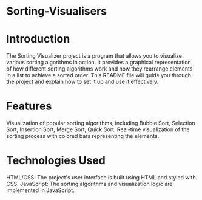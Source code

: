 # Sorting-Visualisers

# Introduction
The Sorting Visualizer project is a program that allows you to visualize various sorting algorithms in action. It provides a graphical representation of how different sorting algorithms work and how they rearrange elements in a list to achieve a sorted order. This README file will guide you through the project and explain how to set it up and use it effectively.

# Features
Visualization of popular sorting algorithms, including Bubble Sort, Selection Sort, Insertion Sort, Merge Sort, Quick Sort.
Real-time visualization of the sorting process with colored bars representing the elements.

# Technologies Used
HTML/CSS: The project's user interface is built using HTML and styled with CSS.
JavaScript: The sorting algorithms and visualization logic are implemented in JavaScript.

